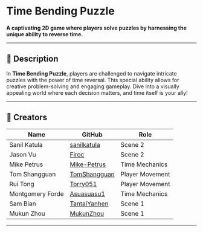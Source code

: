 # Time Bending Puzzle

**A captivating 2D game where players solve puzzles by harnessing the unique ability to reverse time.**  

---

## 📖 Description

In **Time Bending Puzzle**, players are challenged to navigate intricate puzzles with the power of time reversal. This special ability allows for creative problem-solving and engaging gameplay. Dive into a visually appealing world where each decision matters, and time itself is your ally!

---
## 👥 Creators

| Name              | GitHub           | Role |
|-------------------|------------------| ----------------- |
| Sanil Katula          | [sanilkatula](https://github.com/sanilkatula) | Scene 2 |
| Jason Vu          | [Firoc](https://github.com/Firoc) | Scene 2 |
| Mike Petrus       | [Mike-Petrus](https://github.com/Mike-Petrus) | Time Mechanics |
| Tom Shangguan     | [TomShangguan](https://github.com/TomShangguan) | Player Movement |
| Rui Tong          | [Torry051](https://github.com/Torry051) | Player Movement |
| Montgomery Forde  | [Asuasuasu1](https://github.com/Asuasuasu1) | Time Mechanics |
| Sam Bian          | [TantaiYanhen](https://github.com/TantaiYanhen) | Scene 1 |
| Mukun Zhou        | [MukunZhou](https://github.com/MukunZhou) | Scene 1 |

---
